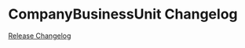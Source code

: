 # CompanyBusinessUnit Changelog

[Release Changelog](https://github.com/spryker/CompanyBusinessUnit/releases)
